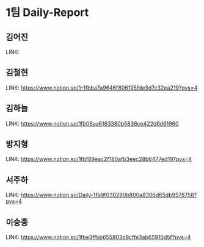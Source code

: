 # 1팀 Daily-Report
## 김어진
LINK: 

## 김철현
LINK: https://www.notion.so/1-1fbba7a9646f806195fde3d7c32ea219?pvs=4

## 김하늘
LINK: https://www.notion.so/1fb06aa6163380b5836ce422d6d61960

## 방지형
LINK: https://www.notion.so/1fbf89eac2f180afb3eec28b6477ed19?pvs=4

## 서주하
LINK: https://www.notion.so/Daily-1fb9f030290b800a8306d65db9578758?pvs=4

## 이승종
LINK: https://www.notion.so/1fbe3ffbb655803d8cffe3ab65910d5f?pvs=4

